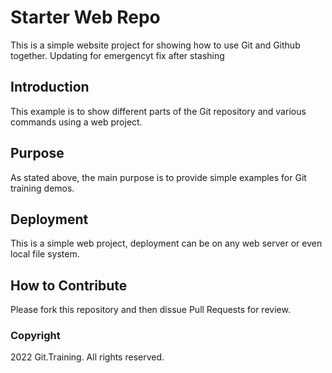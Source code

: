 # Starter Web Repo

This is a simple website project for showing how to use Git and Github together. Updating for emergencyt fix after stashing

## Introduction

This example is to show different parts of the Git repository and various commands using a web project.

## Purpose

As stated above, the main purpose is to provide simple examples for Git training demos.

## Deployment

This is a simple web project, deployment can be on any web server or even local file system.

## How to Contribute

Please fork this repository and then dissue Pull Requests for review.

### Copyright

2022 Git.Training. All rights reserved.

